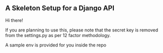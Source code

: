 ## A Skeleton Setup for a Django API


Hi there!

If you are planning to use this, please note that the secret key is removed from the settings.py as per 12 factor methodology.

A sample env is provided for you inside the repo
